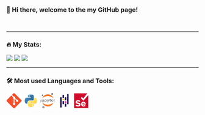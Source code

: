 ### :handshake: Hi there, welcome to the my GitHub page! 
<img src="https://komarev.com/ghpvc/?username=HEKOCMOC&style=flat-square&color=yellow" alt=""/>

----
<!--
**HEKOCMOC/HEKOCMOC** is a ✨ _special_ ✨ repository because its `README.md` (this file) appears on your GitHub profile.

Here are some ideas to get you started:

- 🔭 I’m currently working on ...
- 🌱 I’m currently learning ...
- 👯 I’m looking to collaborate on ...
- 🤔 I’m looking for help with ...
- 💬 Ask me about ...
- 📫 How to reach me: ...
- 😄 Pronouns: ...
- ⚡ Fun fact: ...
-->

### :fire: My Stats:

<p>
    <img src="http://github-readme-streak-stats.herokuapp.com?user=HEKOCMOC&theme=great-gatsby&date_format=M%20j%5B%2C%20Y%5D">
    <img src="https://github-readme-stats.vercel.app/api?username=HEKOCMOC&show_icons=true&theme=great-gatsby&hide_rank=False&custom_title=Stats">
    <img src="https://github-readme-stats.vercel.app/api/top-langs/?username=HEKOCMOC&layout=compact&theme=great-gatsby">
</p>

----

### :hammer_and_wrench: Most used Languages and Tools:
<div>
  <img src="https://github.com/devicons/devicon/blob/master/icons/git/git-original.svg" title="Git" **alt="Git" width="40" height="40"/>
  <img src="https://github.com/devicons/devicon/blob/master/icons/python/python-original.svg" title="Python" **alt="Python" width="40" height="40"/>
  <img src="https://github.com/devicons/devicon/blob/master/icons/jupyter/jupyter-original-wordmark.svg" title="Jupyter" **alt="Jupyter" width="40" height="40"/>
  <img src="https://github.com/devicons/devicon/blob/master/icons/pandas/pandas-original.svg" title="Pandas" **alt="Pandas" width="40" height="40"/>
  <img src="https://github.com/devicons/devicon/blob/master/icons/selenium/selenium-original.svg" title="Selenium" **alt="Selenium" width="40" height="40"/>
</div>
